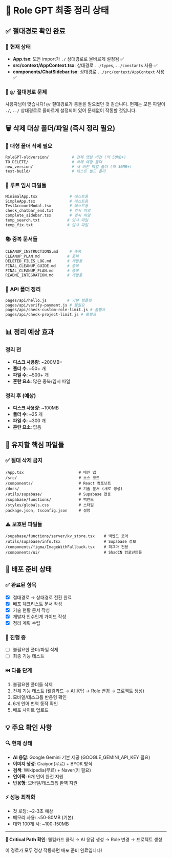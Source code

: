 # 🧹 Role GPT 최종 정리 상태

## ✅ 절대경로 확인 완료

### 📝 현재 상태
- **App.tsx**: 모든 import가 `./` 상대경로로 올바르게 설정됨 ✅
- **src/context/AppContext.tsx**: 상대경로 `../types`, `../constants` 사용 ✅ 
- **components/ChatSidebar.tsx**: 상대경로 `../src/context/AppContext` 사용 ✅

### 🚫 `@/` 절대경로 문제
사용자님이 맞습니다! `@/` 절대경로가 충돌을 일으켰던 것 같습니다. 
현재는 모든 파일이 `./`, `../` 상대경로로 올바르게 설정되어 있어 문제없이 작동할 것입니다.

## 🗑️ 삭제 대상 폴더/파일 (즉시 정리 필요)

### 📁 대형 폴더 삭제 필요
```bash
RoleGPT-oldversion/          # 전체 옛날 버전 (약 50MB+)
TO_DELETE/                   # 삭제 예정 폴더
new_version/                 # 새 버전 백업 폴더 (약 30MB+)
test-build/                  # 테스트 빌드 폴더
```

### 📄 루트 임시 파일들
```bash
MinimalApp.tsx              # 테스트용
SimpleApp.tsx               # 테스트용  
TestAccountModal.tsx        # 테스트용
check_chatbar_end.txt       # 임시 파일
complete_sidebar.tsx        # 임시 파일
temp_search.txt            # 임시 파일
temp_fix.txt               # 임시 파일
```

### 📚 중복 문서들
```bash
CLEANUP_INSTRUCTIONS.md     # 중복
CLEANUP_PLAN.md            # 중복
DELETED_FILES_LOG.md       # 개발용
FINAL_CLEANUP_GUIDE.md     # 중복
FINAL_CLEANUP_PLAN.md      # 중복
README_INTEGRATION.md      # 개발용
```

### 🔧 API 폴더 정리
```bash
pages/api/hello.js         # 기본 템플릿
pages/api/verify-payment.js # 불필요
pages/api/check-custom-role-limit.js # 불필요
pages/api/check-project-limit.js # 불필요
```

## 📊 정리 예상 효과

### 정리 전
- **디스크 사용량**: ~200MB+
- **폴더 수**: ~50+ 개
- **파일 수**: ~500+ 개
- **혼란 요소**: 많은 중복/임시 파일

### 정리 후 (예상)
- **디스크 사용량**: ~100MB
- **폴더 수**: ~25 개  
- **파일 수**: ~300 개
- **혼란 요소**: 없음

## 🎯 유지할 핵심 파일들

### ✅ 절대 삭제 금지
```
/App.tsx                        # 메인 앱
/src/                           # 소스 코드
/components/                    # React 컴포넌트
/docs/                          # 기술 문서 (새로 생성)
/utils/supabase/                # Supabase 연동
/supabase/functions/            # 백엔드
/styles/globals.css             # 스타일
package.json, tsconfig.json     # 설정
```

### ⚠️ 보호된 파일들
```
/supabase/functions/server/kv_store.tsx    # 백엔드 코어
/utils/supabase/info.tsx                   # Supabase 정보
/components/figma/ImageWithFallback.tsx    # 피그마 전용
/components/ui/                            # ShadCN 컴포넌트들
```

## 🚀 배포 준비 상태

### ✅ 완료된 항목
- [x] 절대경로 → 상대경로 전환 완료
- [x] 배포 체크리스트 문서 작성
- [x] 기술 현황 문서 작성
- [x] 개발자 인수인계 가이드 작성
- [x] 정리 계획 수립

### 🔄 진행 중
- [ ] 불필요한 폴더/파일 삭제
- [ ] 최종 기능 테스트

### ⏭️ 다음 단계
1. 불필요한 폴더들 삭제
2. 전체 기능 테스트 (웰컴카드 → AI 응답 → Role 변경 → 프로젝트 생성)
3. 모바일/데스크톱 반응형 확인
4. 6개 언어 번역 동작 확인
5. 배포 사이트 업로드

## 💡 주요 확인 사항

### 🔍 현재 상태
- **AI 응답**: Google Gemini 기본 제공 (GOOGLE_GEMINI_API_KEY 필요)
- **이미지 생성**: Craiyon(무료) + BYOK 방식
- **검색**: Wikipedia(무료) + Naver(키 필요)
- **언어팩**: 6개 언어 완전 지원
- **반응형**: 모바일/데스크톱 완벽 지원

### ⚡ 성능 최적화
- 첫 로딩: ~2-3초 예상
- 메모리 사용: ~50-80MB (기본)
- 대화 100개 시: ~100-150MB

---

**🎯 Critical Path 확인**: 웰컴카드 클릭 → AI 응답 생성 → Role 변경 → 프로젝트 생성

이 경로가 모두 정상 작동하면 배포 준비 완료입니다!